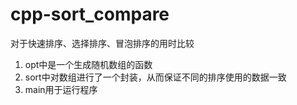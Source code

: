 # cpp-sort_compare
对于快速排序、选择排序、冒泡排序的用时比较
1. opt中是一个生成随机数组的函数
2. sort中对数组进行了一个封装，从而保证不同的排序使用的数据一致
3. main用于运行程序
